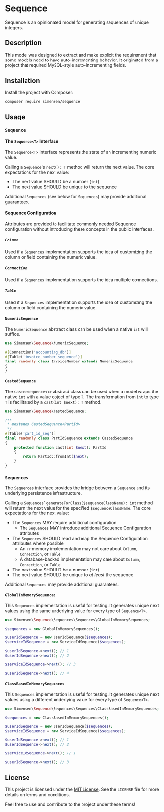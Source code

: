 # Sequence

Sequence is an opinionated model for generating sequences of unique integers.

## Description

This model was designed to extract and make explicit the requirement that some
models need to have auto-incrementing behavior. It originated from a project
that required MySQL-style auto-incrementing fields.

## Installation

Install the project with Composer:

```bash
composer require simensen/sequence
```

## Usage

### `Sequence`

#### The `Sequence<T>` Interface

The `Sequence<T>` interface represents the state of an incrementing numeric
value.

Calling a `Sequence`'s `next(): T` method will return the next value. The core
expectations for the next value:

- The next value SHOULD be a number (`int`)
- The next value SHOULD be unique to the sequence

Additional `Sequences` (see below for `Sequences`) may provide additional
guarantees.

#### Sequence Configuration

Attributes are provided to facilitate commonly needed Sequence configuration
without introducing these concepts in the public interfaces.

##### `Column`

Used if a `Sequences` implementation supports the idea of customizing the
column or field containing the numeric value.

##### `Connection`

Used if a `Sequences` implementation supports the idea multiple connections.

##### `Table`

Used if a `Sequences` implementation supports the idea of customizing the
column or field containing the numeric value.

#### `NumericSequence`

The `NumericSequence` abstract class can be used when a native `int` will
suffice.

```php
use Simensen\Sequence\NumericSequence;

#[Connection('accounting_db')]
#[Table('invoice_number_sequence')]
final readonly class InvoiceNumber extends NumericSequence
{
}
```

#### `CastedSequence`

The `CastedSequence<T>` abstract class can be used when a model wraps the
native `int` with a value object of type `T`. The transformation from `int`
to type `T` is facilitated by a `cast(int $next): T` method.

```php
use Simensen\Sequence\CastedSequence;

/**
 * @extends CastedSequence<PartId>
 */
#[Table('part_id_seq')]
final readonly class PartIdSequence extends CastedSequence
{
    protected function cast(int $next): PartId
    {
        return PartId::fromInt($next);
    }
}
```

### `Sequences`

The `Sequences` interface provides the bridge between a `Sequence` and its
underlying persistence infrastructure.

Calling a `Sequences`' `generateForClass($sequenceClassName): int` method will
return the next value for the specified `$sequenceClassName`. The core
expectations for the next value:

- The `Sequences` MAY require additional configuration
    - The `Sequences` MAY introduce additional Sequence Configuration attributes
- The `Sequences` SHOULD read and map the Sequence Configuration attributes
  where possible
    - An in-memory implementation may not care about `Column`, `Connection`, or
      `Table`
    - A database-backed implementation may care about `Column`, `Connection`, or
      `Table`
- The next value SHOULD be a number (`int`)
- The next value SHOULD be unique to *at least* the sequence

Additional `Sequences` may provide additional guarantees.

#### `GlobalInMemorySequences`

This `Sequences` implementation is useful for testing. It generates unique
next values using the same underlying value for every type of `Sequence<T>`.

```php
use Simensen\Sequence\Sequences\Sequences\GlobalInMemorySequences;

$sequences = new GlobalInMemorySequences();

$userIdSequence = new UserIdSequence($sequences);
$serviceIdSequence = new ServiceIdSequence($sequences);

$userIdSequence->next(); // 1
$userIdSequence->next(); // 2

$serviceIdSequence->next(); // 3

$userIdSequence->next(); // 4
```

#### `ClassBasedInMemorySequences`

This `Sequences` implementation is useful for testing. It generates unique
next values using a different underlying value for every type of
`Sequence<T>`.

```php
use Simensen\Sequence\Sequences\Sequences\ClassBasedInMemorySequences;

$sequences = new ClassBasedInMemorySequences();

$userIdSequence = new UserIdSequence($sequences);
$serviceIdSequence = new ServiceIdSequence($sequences);

$userIdSequence->next(); // 1
$userIdSequence->next(); // 2

$serviceIdSequence->next(); // 1

$userIdSequence->next(); // 3
```

## License

This project is licensed under the [MIT License](LICENSE). See the `LICENSE`
file for more details on terms and conditions.

Feel free to use and contribute to the project under these terms!
